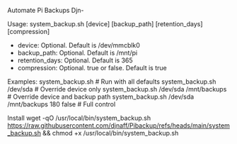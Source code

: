 Automate Pi Backups
Djn-

Usage:
system_backup.sh [device] [backup_path] [retention_days] [compression]

   - device:           Optional. Default is /dev/mmcblk0
   - backup_path:      Optional. Default is /mnt/pi
   - retention_days:   Optional. Default is 365
   - compression:      Optional. true or false. Default is true

 Examples:
   system_backup.sh                          # Run with all defaults
   system_backup.sh /dev/sda                 # Override device only
   system_backup.sh /dev/sda /mnt/backups    # Override device and backup path
   system_backup.sh /dev/sda /mnt/backups 180 false  # Full control

Install
wget -qO /usr/local/bin/system_backup.sh https://raw.githubusercontent.com/djnaff/Pibackup/refs/heads/main/system_backup.sh && chmod +x /usr/local/bin/system_backup.sh
